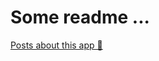 # Some readme ...

[Posts about this app 🔗]([https://blog.alekseikromski.com/post/10](https://blog.alekseikromski.com/5)https://blog.alekseikromski.com/5)
